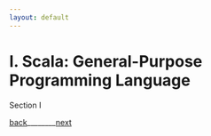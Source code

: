 ```yaml
---
layout: default
---
```


# I. Scala: General-Purpose Programming Language

Section I

[back](../)________[next](../sec2/2.md)
